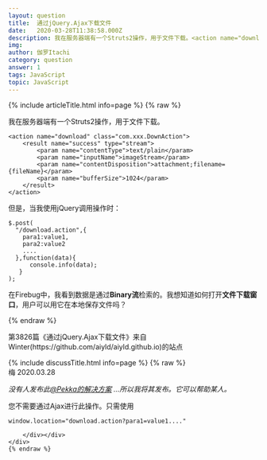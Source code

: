 ```yaml
---
layout: question
title:  通过jQuery.Ajax下载文件
date:   2020-03-28T11:38:58.000Z
description: 我在服务器端有一个Struts2操作，用于文件下载。<action name="download" class="com.xxx.DownAction...
img: 
author: 伽罗Itachi
category: question
answer: 1
tags: JavaScript
topic: JavaScript
---
```

<div class="article-root">
  <div class="article">
    {% include articleTitle.html info=page %}
    {% raw %}
    <div class="article-content"><p><font style="vertical-align: inherit;"><font style="vertical-align: inherit;">我在服务器端有一个Struts2操作，用于文件下载。</font></font></p>

<pre><code>&lt;action name="download" class="com.xxx.DownAction"&gt;<font></font>
    &lt;result name="success" type="stream"&gt;<font></font>
        &lt;param name="contentType"&gt;text/plain&lt;/param&gt;<font></font>
        &lt;param name="inputName"&gt;imageStream&lt;/param&gt;<font></font>
        &lt;param name="contentDisposition"&gt;attachment;filename={fileName}&lt;/param&gt;<font></font>
        &lt;param name="bufferSize"&gt;1024&lt;/param&gt;<font></font>
    &lt;/result&gt;<font></font>
&lt;/action&gt;<font></font>
</code></pre>

<p><font style="vertical-align: inherit;"><font style="vertical-align: inherit;">但是，当我使用jQuery调用操作时：</font></font></p>

<pre><code>$.post(<font></font>
  "/download.action",{<font></font>
    para1:value1,<font></font>
    para2:value2<font></font>
    ....<font></font>
  },function(data){<font></font>
      console.info(data);<font></font>
   }<font></font>
);<font></font>
</code></pre>

<p><font style="vertical-align: inherit;"><font style="vertical-align: inherit;">在Firebug中，我看到数据是通过</font></font><strong><font style="vertical-align: inherit;"><font style="vertical-align: inherit;">Binary流</font></font></strong><font style="vertical-align: inherit;"><font style="vertical-align: inherit;">检索的</font><font style="vertical-align: inherit;">。</font><font style="vertical-align: inherit;">我想知道如何打开</font></font><strong><font style="vertical-align: inherit;"><font style="vertical-align: inherit;">文件下载窗口</font></font></strong><font style="vertical-align: inherit;"><font style="vertical-align: inherit;">，用户可以用它在本地保存文件吗？</font></font></p></div>
    {% endraw %}
  </div>
  <p class="winter_mark">第3826篇《通过jQuery.Ajax下载文件》来自Winter(https://github.com/aiyld/aiyld.github.io)的站点</p>
  <div class="discuss-wrapper">
    {% include discussTitle.html info=page %}
    {% raw %}
    <div class="discuss-list">
    <div class="discuss-item">
        <div class="discuss-parent">
          <div class="discuss-meta">
            <span class="discuss-user">梅</span>
            <span class="discuss-time">2020.03.28</span>
          </div>
          <div class="discuss-comment"><p><em><font style="vertical-align: inherit;"><font style="vertical-align: inherit;">没有人发布此</font></font><a href="https://stackoverflow.com/questions/4545311/download-a-file-by-jquery-ajax#comment4981707_4545311"><font style="vertical-align: inherit;"><font style="vertical-align: inherit;">@Pekka的解决方案</font></font></a><font style="vertical-align: inherit;"><font style="vertical-align: inherit;"> ...所以我将其发布。</font><font style="vertical-align: inherit;">它可以帮助某人。</font></font></em></p>

<p><font style="vertical-align: inherit;"><font style="vertical-align: inherit;">您不需要通过Ajax进行此操作。</font><font style="vertical-align: inherit;">只需使用</font></font></p>

<pre><code>window.location="download.action?para1=value1...."
</code></pre></div>
        </div></div>
    </div>
    {% endraw %}
  </div>
<div>
